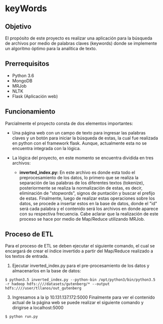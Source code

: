 # keyWords

## Objetivo
El propósito de este proyecto es realizar una aplicación para la búsqueda de archivos por medio de palabras claves (keywords) donde se implemente un algoritmo óptimo para la analítica de texto.

## Prerrequisitos

* Python 3.6
* MongoDB
* MRJob
* NLTK
* Flask (Aplicación web)

## Funcionamiento
Parcialmente el proyecto consta de dos elementos importantes:

* Una página web con un campo de texto para ingresar las palabras claves y un botón para iniciar la búsqueda de estas, la cual fue realizada en python con el framework flask. Aunque, actualmente esta no se encuentra integrada con la lógica.

* La lógica del proyecto, en este momento se encuentra dividida en tres archivos:

	* **inverted_index.py:** En este archivo es donde esta todo el preprocesamiento de los datos, lo primero que se realiza la separación de las palabras de los diferentes textos (tokenize), posteriormente se realiza la normalización de estas, es decir, eliminación de "stopwords", signos de puntación y buscar el prefijo de estas. Finalmente, luego de realizar estas operaciones sobre los datos, se procede a insertar estos en la base de datos, donde el "id" será cada palabra y el contenido será los archivos en donde aparece con su respectiva frecuencia. Cabe aclarar que la realización de este proceso se hace por medio de Map/Reduce utilizando MRJob.

## Proceso de ETL

Para el proceso de ETL se deben ejecutar el siguiente comando, el cual se encargará de crear el índice invertido a partir del Map/Reduce realizado a los textos de entrada.

1. Ejecutar inverted_index.py para el pre-procesamiento de los datos y almacenarlos en la base de datos:

```
$ python3.5 inverted_index.py --python-bin /opt/python3/bin/python3.5 -r hadoop hdfs:////datasets/gutenberg/* --output hdfs:////user/tllanos/out_gutenberg
```

3. Ingresamos a la ip 10.131.137.172:5000 Finalmente para ver el contenido actual de la página web se puede realizar el siguiente comando y dirigirse a localhost:5000
```
$ python run.py
```
